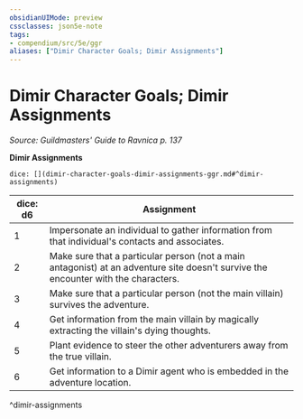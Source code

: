```yaml
---
obsidianUIMode: preview
cssclasses: json5e-note
tags:
- compendium/src/5e/ggr
aliases: ["Dimir Character Goals; Dimir Assignments"]
---
```

# Dimir Character Goals; Dimir Assignments
*Source: Guildmasters' Guide to Ravnica p. 137* 

**Dimir Assignments**

`dice: [](dimir-character-goals-dimir-assignments-ggr.md#^dimir-assignments)`

| dice: d6 | Assignment |
|----------|------------|
| 1 | Impersonate an individual to gather information from that individual's contacts and associates. |
| 2 | Make sure that a particular person (not a main antagonist) at an adventure site doesn't survive the encounter with the characters. |
| 3 | Make sure that a particular person (not the main villain) survives the adventure. |
| 4 | Get information from the main villain by magically extracting the villain's dying thoughts. |
| 5 | Plant evidence to steer the other adventurers away from the true villain. |
| 6 | Get information to a Dimir agent who is embedded in the adventure location. |
^dimir-assignments
